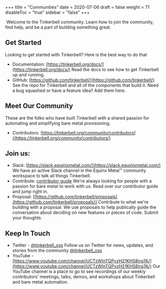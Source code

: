 +++
title = "Communities"
date = 2020-07-06
draft = false
weight = 71
disableToc = "true"
sidebar = "false"
+++

​
Welcome to the Tinkerbell community. Learn how to join the community, find help, and be a part of building something great.

## Get Started

Looking to get started with Tinkerbell? Here is the best way to do that

- Documentation: [https://tinkerbell.org/docs/](https://tinkerbell.org/docs/) Read the docs to see how to get Tinkerbell up and running.
- GitHub: [https://github.com/tinkerbell/](https://github.com/tinkerbell/) See the repo for Tinkerbell and all of the components that build it. Need a bug squashed or have a feature idea? Add them here.

## Meet Our Community

These are the folks who have built Tinkerbell with a shared passion for automating and simplifying bare metal provisioning.

- Contributors: [https://tinkerbell.org/community/contributors](/https://tinkerbell.org/community/contributors/)

## Join us:

- Slack: [https://slack.equinixmetal.com/](https://slack.equinixmetal.com/) We have an active Slack channel in the Equinx Metal™ community workspace to talk all things Tinkerbell.
- Contribute: [contributor guide](https://tinkerbell.org/terms/contributor-guide/) We&#39;re always looking for people with a passion for bare metal to work with us. Read over our contributor guide and jump right in.
- Proposal: [[https://github.com/tinkerbell/proposals](https://github.com/tinkerbell/proposals)] Contribute to what we&#39;re building with a proposal. We use proposals to help publically guide the conversation about deciding on new features or pieces of code. Submit your thoughts.

##

## Keep In Touch

- Twitter - [@tinkerbell_oss](https://twitter.com/tinkerbell_oss)
  Follow us on Twitter for news, updates, and stories from the community [@tinkerbell_oss](https://twitter.com/tinkerbell_oss)
- YouTube - [https://www.youtube.com/channel/UCTzWInTQPvzH21KHS8jrq7A/](https://www.youtube.com/channel/UCTzWInTQPvzH21KHS8jrq7A/)
  Our YouTube channel is a place to go to see recordings of our weekly contributors' meetings, talks, demos, and workshops about Tinkerbell and bare metal automation.
